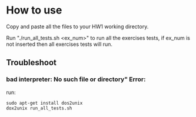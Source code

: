 # How to use

Copy and paste all the files to your HW1 working directory.

Run "./run_all_tests.sh <ex_num>" to run all the exercises tests, if ex_num is not inserted then all exercises tests will run.

## Troubleshoot

### bad interpreter: No such file or directory" Error:

  run:

  ```
  sudo apt-get install dos2unix
  dox2unix run_all_tests.sh
  ```
